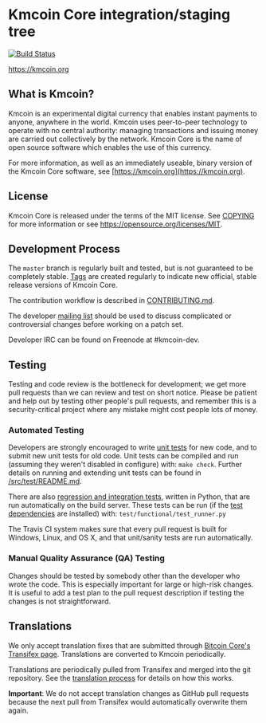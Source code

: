 Kmcoin Core integration/staging tree
=====================================

[![Build Status](https://travis-ci.org/kmcoin-project/kmcoin.svg?branch=master)](https://travis-ci.org/kmcoin-project/kmcoin)

https://kmcoin.org

What is Kmcoin?
----------------

Kmcoin is an experimental digital currency that enables instant payments to
anyone, anywhere in the world. Kmcoin uses peer-to-peer technology to operate
with no central authority: managing transactions and issuing money are carried
out collectively by the network. Kmcoin Core is the name of open source
software which enables the use of this currency.

For more information, as well as an immediately useable, binary version of
the Kmcoin Core software, see [https://kmcoin.org](https://kmcoin.org).

License
-------

Kmcoin Core is released under the terms of the MIT license. See [COPYING](COPYING) for more
information or see https://opensource.org/licenses/MIT.

Development Process
-------------------

The `master` branch is regularly built and tested, but is not guaranteed to be
completely stable. [Tags](https://github.com/kmcoin-project/kmcoin/tags) are created
regularly to indicate new official, stable release versions of Kmcoin Core.

The contribution workflow is described in [CONTRIBUTING.md](CONTRIBUTING.md).

The developer [mailing list](https://groups.google.com/forum/#!forum/kmcoin-dev)
should be used to discuss complicated or controversial changes before working
on a patch set.

Developer IRC can be found on Freenode at #kmcoin-dev.

Testing
-------

Testing and code review is the bottleneck for development; we get more pull
requests than we can review and test on short notice. Please be patient and help out by testing
other people's pull requests, and remember this is a security-critical project where any mistake might cost people
lots of money.

### Automated Testing

Developers are strongly encouraged to write [unit tests](src/test/README.md) for new code, and to
submit new unit tests for old code. Unit tests can be compiled and run
(assuming they weren't disabled in configure) with: `make check`. Further details on running
and extending unit tests can be found in [/src/test/README.md](/src/test/README.md).

There are also [regression and integration tests](/test), written
in Python, that are run automatically on the build server.
These tests can be run (if the [test dependencies](/test) are installed) with: `test/functional/test_runner.py`

The Travis CI system makes sure that every pull request is built for Windows, Linux, and OS X, and that unit/sanity tests are run automatically.

### Manual Quality Assurance (QA) Testing

Changes should be tested by somebody other than the developer who wrote the
code. This is especially important for large or high-risk changes. It is useful
to add a test plan to the pull request description if testing the changes is
not straightforward.

Translations
------------

We only accept translation fixes that are submitted through [Bitcoin Core's Transifex page](https://www.transifex.com/projects/p/bitcoin/).
Translations are converted to Kmcoin periodically.

Translations are periodically pulled from Transifex and merged into the git repository. See the
[translation process](doc/translation_process.md) for details on how this works.

**Important**: We do not accept translation changes as GitHub pull requests because the next
pull from Transifex would automatically overwrite them again.
